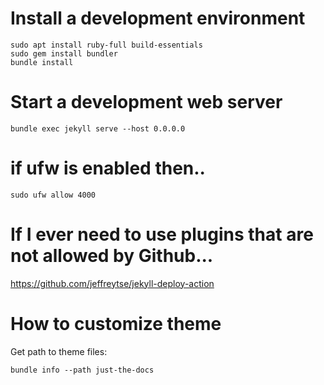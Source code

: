 # Install a development environment

```
sudo apt install ruby-full build-essentials
sudo gem install bundler
bundle install
```

# Start a development web server

```
bundle exec jekyll serve --host 0.0.0.0
```

# if ufw is enabled then..

```
sudo ufw allow 4000
```

# If I ever need to use plugins that are not allowed by Github...

https://github.com/jeffreytse/jekyll-deploy-action

# How to customize theme

Get path to theme files:

```
bundle info --path just-the-docs
```
